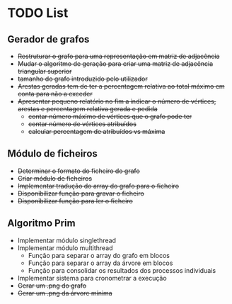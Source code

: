 # TODO List

## Gerador de grafos
* ~~Restruturar o grafo para uma representação em matriz de adjacência~~
* ~~Mudar o algoritmo de geração para criar uma matriz de adjacência triangular superior~~
* ~~tamanho do grafo introduzido pelo utilizador~~
* ~~Arestas geradas tem de ter a percentagem relativa ao total máximo em conta para não a exceder~~
* ~~Apresentar pequeno relatório no fim a indicar o número de vértices, arestas e percentagem relativa gerada e pedida~~
    * ~~contar número máximo de vértices que o grafo pode ter~~
    * ~~contar número de vértices atribuídos~~
    * ~~calcular percentagem de atribuídos vs máxima~~

## Módulo de ficheiros
* ~~Determinar o formato do ficheiro do grafo~~
* ~~Criar módulo de ficheiros~~
* ~~Implementar tradução do array do grafo para o ficheiro~~
* ~~Disponibilizar função para gravar o ficheiro~~
* ~~Disponibilizar função para ler o ficheiro~~

## Algoritmo Prim
* Implementar módulo singlethread
* Implementar módulo multithread
    * Função para separar o array do grafo em blocos
    * Função para separar o array da árvore em blocos
    * Função para consolidar os resultados dos processos individuais
* Implementar sistema para cronometrar a execução
* ~~Gerar um .png do grafo~~
* ~~Gerar um .png da árvore mínima~~
